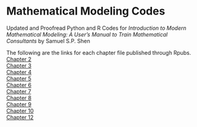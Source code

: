 # Mathematical Modeling Codes
Updated and Proofread Python and R Codes for <i>Introduction to Modern Mathematical Modeling: A User’s Manual to Train Mathematical Consultants</i> by Samuel S.P. Shen

The following are the links for each chapter file published through Rpubs.<br/>
[Chapter 2](https://rpubs.com/joaquinstawsky/mathmodel2) <br/>
[Chapter 3](https://rpubs.com/joaquinstawsky/mathmodel3)  <br/> 
[Chapter 4](https://rpubs.com/joaquinstawsky/mathmodel4)  <br/>
[Chapter 5](https://rpubs.com/joaquinstawsky/mathmodel5)  <br/>
[Chapter 6](https://rpubs.com/joaquinstawsky/mathmodel6)  <br/>
[Chapter 7](https://rpubs.com/joaquinstawsky/mathmodel7)  <br/>
[Chapter 8](https://rpubs.com/joaquinstawsky/mathmodel8)  <br/>
[Chapter 9](https://rpubs.com/joaquinstawsky/mathmodel9)  <br/>
[Chapter 10](https://rpubs.com/joaquinstawsky/mathmodel10)<br/>
[Chapter 12](https://rpubs.com/joaquinstawsky/mathmodel12)
